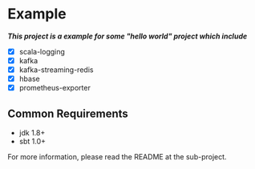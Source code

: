 # Example

***This project is a example for some "hello world" project which include***

- [x] scala-logging
- [x] kafka
- [x] kafka-streaming-redis
- [x] hbase
- [x] prometheus-exporter

## Common Requirements
- jdk 1.8+
- sbt 1.0+

For more information, please read the README at the sub-project.
